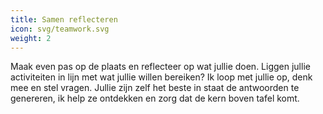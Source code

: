 ```yaml
---
title: Samen reflecteren
icon: svg/teamwork.svg
weight: 2
---
```

Maak even pas op de plaats en reflecteer op wat jullie doen. Liggen jullie activiteiten in lijn met wat jullie willen bereiken? Ik loop met jullie op, denk mee en stel vragen. Jullie zijn zelf het beste in staat de antwoorden te genereren, ik help ze ontdekken en zorg dat de kern boven tafel komt.